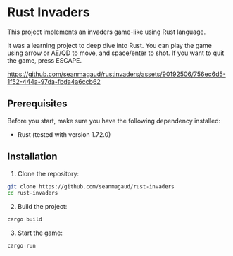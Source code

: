 ﻿# Rust Invaders

This project implements an invaders game-like using Rust language. 

It was a learning project to deep dive into Rust. 
You can play the game using arrow or AE/QD to move, and space/enter to shot.
If you want to quit the game, press ESCAPE.


https://github.com/seanmagaud/rustinvaders/assets/90192506/756ec6d5-1f52-444a-97da-fbda4a6ccb62


## Prerequisites

Before you start, make sure you have the following dependency installed:

- Rust (tested with version 1.72.0)

## Installation

1. Clone the repository:

```bash
git clone https://github.com/seanmagaud/rust-invaders
cd rust-invaders
```

2. Build the project:

```bash
cargo build
```

3. Start the game:

```bash
cargo run
```
